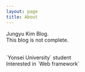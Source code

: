 ```yaml
---
layout: page
title: About
---
```


<p class="message">
    Jungyu Kim Blog.<br>
    This blog is not complete.<br>
</p>
<br>
`Yonsei University` student<br>
Interested in `Web framework`



